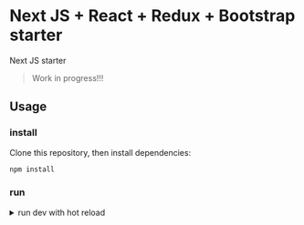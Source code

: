 # Next JS + React + Redux + Bootstrap starter

Next JS starter 

> Work in progress!!!

## Usage

### install

Clone this repository, then install dependencies:

```bash
npm install
```

### run

<details>
  <summary>run dev with hot reload</summary>

  ```bash
  npm run start
  ```

</details>

